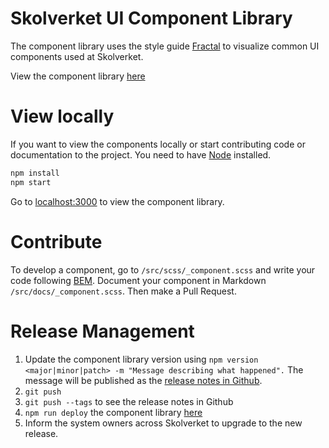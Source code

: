 # Skolverket UI Component Library

The component library uses the style guide [Fractal](https://fractal.build/) to visualize common UI components used at Skolverket.

View the component library [here](https://skolverket.github.io/styleguide/)

# View locally

If you want to view the components locally or start contributing code or documentation to the project. You need to have [Node](https://nodejs.org) installed.

```sh
npm install
npm start
```

Go to [localhost:3000](http://localhost:3000) to view the component library.

# Contribute

To develop a component, go to `/src/scss/_component.scss` and write your code following [BEM](http://getbem.com/introduction/). Document your component in Markdown `/src/docs/_component.scss`. Then make a Pull Request.

# Release Management

1. Update the component library version using `npm version <major|minor|patch> -m "Message describing what happened".` The message will be published as the [release notes in Github](https://github.com/skolverket/styleguide/releases).
2. `git push`
3. `git push --tags` to see the release notes in Github
4. `npm run deploy` the component library [here](https://skolverket.github.io/styleguide/)
5. Inform the system owners across Skolverket to upgrade to the new release.
